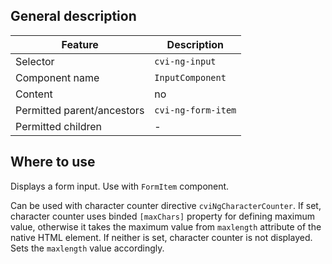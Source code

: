 ## General description

| Feature                    | Description        |
|----------------------------|--------------------|
| Selector                   | `cvi-ng-input`     |
| Component name             | `InputComponent`   |
| Content                    | no                 |
| Permitted parent/ancestors | `cvi-ng-form-item` |
| Permitted children         | -                  |

## Where to use

Displays a form input. Use with `FormItem` component.

Can be used with character counter directive `cviNgCharacterCounter`. If set, character counter uses binded `[maxChars]` property for defining maximum value, otherwise it takes the maximum value from `maxlength` attribute of the native HTML element. If neither is set, character counter is not displayed. Sets the `maxlength` value accordingly.
